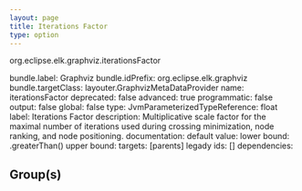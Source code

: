 ```yaml
---
layout: page
title: Iterations Factor
type: option
---
```

org.eclipse.elk.graphviz.iterationsFactor

bundle.label: Graphviz
bundle.idPrefix: org.eclipse.elk.graphviz
bundle.targetClass: layouter.GraphvizMetaDataProvider
name: iterationsFactor
deprecated: false
advanced: true
programmatic: false
output: false
global: false
type: JvmParameterizedTypeReference: float
label: Iterations Factor
description: Multiplicative scale factor for the maximal number of iterations used during crossing
		minimization, node ranking, and node positioning.
documentation: 
default value: 
lower bound: <XFeatureCallImplCustom>.greaterThan(<XNumberLiteralImpl>)
upper bound: 
targets: [parents]
legady ids: []
dependencies:

## Group(s)


